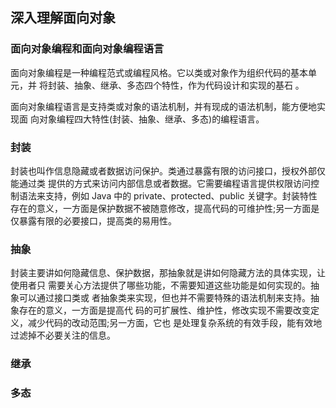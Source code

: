## 深入理解面向对象

### 面向对象编程和面向对象编程语言

面向对象编程是一种编程范式或编程风格。它以类或对象作为组织代码的基本单元，并 将封装、抽象、继承、多态四个特性，作为代码设计和实现的基石 。
 
面向对象编程语言是支持类或对象的语法机制，并有现成的语法机制，能方便地实现面
向对象编程四大特性(封装、抽象、继承、多态)的编程语言。


### 封装

封装也叫作信息隐藏或者数据访问保护。类通过暴露有限的访问接口，授权外部仅能通过类 提供的方式来访问内部信息或者数据。它需要编程语言提供权限访问控制语法来支持，例如 Java 中的 private、protected、public 关键字。封装特性存在的意义，一方面是保护数据不被随意修改，提高代码的可维护性;另一方面是仅暴露有限的必要接口，提高类的易用性。

### 抽象

封装主要讲如何隐藏信息、保护数据，那抽象就是讲如何隐藏方法的具体实现，让使用者只
需要关心方法提供了哪些功能，不需要知道这些功能是如何实现的。抽象可以通过接口类或
者抽象类来实现，但也并不需要特殊的语法机制来支持。抽象存在的意义，一方面是提高代
码的可扩展性、维护性，修改实现不需要改变定义，减少代码的改动范围;另一方面，它也
是处理复杂系统的有效手段，能有效地过滤掉不必要关注的信息。

### 继承

### 多态

 